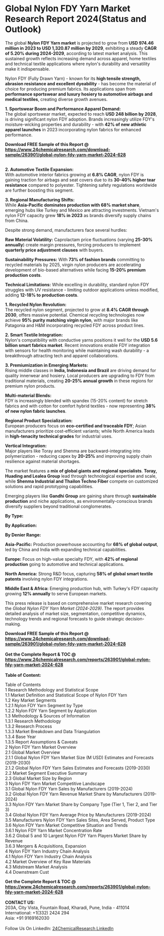 <h1>Global Nylon FDY Yarn Market Research Report 2024(Status and Outlook)</h1><p>The global <strong>Nylon FDY Yarn market</strong> is projected to grow from <strong>USD 974.46 million in 2023 to USD 1,320.87 million by 2029</strong>, exhibiting a steady <strong>CAGR of 5.20% during 2024-2029</strong>, according to latest market analysis. This sustained growth reflects increasing demand across apparel, home textiles and technical textile applications where nylon's durability and versatility make it indispensable.</p><p>Nylon FDY (Fully Drawn Yarn) - known for its <strong>high tensile strength, abrasion resistance and excellent dyeability</strong> - has become the material of choice for producing premium fabrics. Its applications span from <strong>performance sportswear and luxury hosiery to automotive airbags and medical textiles</strong>, creating diverse growth avenues.</p><p><strong>1. Sportswear Boom and Performance Apparel Demand:</strong><br>
The global sportswear market, expected to reach <strong>USD 248 billion by 2028</strong>, is driving significant nylon FDY adoption. Brands increasingly utilize FDY's moisture-wicking properties and durability - with <strong>42% of new athletic apparel launches</strong> in 2023 incorporating nylon fabrics for enhanced performance.</p><div><b>Download FREE Sample of this Report @ 
            <a href="https://www.24chemicalresearch.com/download-sample/263901/global-nylon-fdy-yarn-market-2024-628">
            https://www.24chemicalresearch.com/download-sample/263901/global-nylon-fdy-yarn-market-2024-628</a></b></div><br><p><strong>2. Automotive Textile Expansion:</strong><br>
With automotive interior fabrics growing at <strong>6.8% CAGR</strong>, nylon FDY is gaining traction for airbags and seat covers due to its <strong>30-40% higher tear resistance</strong> compared to polyester. Tightening safety regulations worldwide are further boosting this segment.</p><p><strong>3. Regional Manufacturing Shifts:</strong><br>
While <strong>Asia-Pacific dominates production with 68% market share</strong>, emerging hubs like Turkey and Mexico are attracting investments. Vietnam's nylon FDY capacity grew <strong>18% in 2023</strong> as brands diversify supply chains from China.</p><p>Despite strong demand, manufacturers face several hurdles:</p><p><strong>Raw Material Volatility:</strong> Caprolactam price fluctuations (varying <strong>25-30% annually</strong>) create margin pressures, forcing producers to implement <strong>quarterly price adjustment clauses</strong> with buyers.</p><p><strong>Sustainability Pressures:</strong> With <strong>73% of fashion brands</strong> committing to recycled materials by 2025, virgin nylon producers are accelerating development of bio-based alternatives while facing <strong>15-20% premium production costs</strong>.</p><p><strong>Technical Limitations:</strong> While excelling in durability, standard nylon FDY struggles with UV resistance - limiting outdoor applications unless modified, adding <strong>12-18% to production costs</strong>.</p><p><strong>1. Recycled Nylon Revolution:</strong><br>
The recycled nylon segment, projected to grow at <strong>8.4% CAGR through 2030</strong>, offers massive potential. Chemical recycling technologies now achieve <strong>95% purity matching virgin nylon</strong>, with major brands like Patagonia and H&amp;M incorporating recycled FDY across product lines.</p><p><strong>2. Smart Textile Integration:</strong><br>
Nylon's compatibility with conductive yarns positions it well for the <strong>USD 5.6 billion smart fabrics market</strong>. Recent innovations enable FDY integration with sensors for health monitoring while maintaining wash durability - a breakthrough attracting tech and apparel collaborations.</p><p><strong>3. Premiumization in Emerging Markets:</strong><br>
Rising middle classes in <strong>India, Indonesia and Brazil</strong> are driving demand for quality innerwear and hosiery. Local producers are upgrading to FDY from traditional materials, creating <strong>20-25% annual growth</strong> in these regions for premium nylon products.</p><p><strong>Multi-material Blends:</strong><br>
	FDY is increasingly blended with spandex (15-20% content) for stretch fabrics and with cotton for comfort hybrid textiles - now representing <strong>38% of new nylon fabric launches</strong>.</p><p><strong>Regional Product Specialization:</strong><br>
	European producers focus on <strong>eco-certified and traceable FDY</strong>; Asian manufacturers prioritize cost-efficient variants; while North America leads in <strong>high-tenacity technical grades</strong> for industrial uses.</p><p><strong>Vertical Integration:</strong><br>
	Major players like Toray and Shenma are backward-integrating into polymerization - reducing capex by <strong>20-25%</strong> and improving supply chain resilience against material shortages.</p><p>The market features a <strong>mix of global giants and regional specialists</strong>. <strong>Toray, Huading and Lealea Group</strong> lead through technological expertise and scale, while <strong>Shenma Industrial and Thailon Techno Fiber</strong> compete on customized solutions and rapid prototyping capabilities.</p><p>Emerging players like <strong>Gandhi Group</strong> are gaining share through <strong>sustainable production</strong> and niche applications, as environmentally-conscious brands diversify suppliers beyond traditional conglomerates.</p><p><strong>By Type:</strong></p><p><strong>By Application:</strong></p><p><strong>By Denier Range:</strong></p><p><strong>Asia-Pacific:</strong> Production powerhouse accounting for <strong>68% of global output</strong>, led by China and India with expanding technical capabilities.</p><p><strong>Europe:</strong> Focus on high-value specialty FDY, with <strong>42% of regional production</strong> going to automotive and technical applications.</p><p><strong>North America:</strong> Strong R&amp;D focus, capturing <strong>58% of global smart textile patents</strong> involving nylon FDY integrations.</p><p><strong>Middle East &amp; Africa:</strong> Emerging production hub, with Turkey's FDY capacity growing <strong>12% annually</strong> to serve European markets.</p><p>This press release is based on comprehensive market research covering the <em>Global Nylon FDY Yarn Market (2024-2029)</em>. The report provides detailed analysis of market size, segmentation, competitive dynamics, technology trends and regional forecasts to guide strategic decision-making.</p><div><b>Download FREE Sample of this Report @ 
            <a href="https://www.24chemicalresearch.com/download-sample/263901/global-nylon-fdy-yarn-market-2024-628">
            https://www.24chemicalresearch.com/download-sample/263901/global-nylon-fdy-yarn-market-2024-628</a></b></div><br><div><b>Get the Complete Report & TOC @ 
            <a href="https://www.24chemicalresearch.com/reports/263901/global-nylon-fdy-yarn-market-2024-628">
            https://www.24chemicalresearch.com/reports/263901/global-nylon-fdy-yarn-market-2024-628</a></b></div><br>
            <b>Table of Content:</b><p>Table of Contents<br />
1 Research Methodology and Statistical Scope<br />
1.1 Market Definition and Statistical Scope of Nylon FDY Yarn<br />
1.2 Key Market Segments<br />
1.2.1 Nylon FDY Yarn Segment by Type<br />
1.2.2 Nylon FDY Yarn Segment by Application<br />
1.3 Methodology & Sources of Information<br />
1.3.1 Research Methodology<br />
1.3.2 Research Process<br />
1.3.3 Market Breakdown and Data Triangulation<br />
1.3.4 Base Year<br />
1.3.5 Report Assumptions & Caveats<br />
2 Nylon FDY Yarn Market Overview<br />
2.1 Global Market Overview<br />
2.1.1 Global Nylon FDY Yarn Market Size (M USD) Estimates and Forecasts (2019-2030)<br />
2.1.2 Global Nylon FDY Yarn Sales Estimates and Forecasts (2019-2030)<br />
2.2 Market Segment Executive Summary<br />
2.3 Global Market Size by Region<br />
3 Nylon FDY Yarn Market Competitive Landscape<br />
3.1 Global Nylon FDY Yarn Sales by Manufacturers (2019-2024)<br />
3.2 Global Nylon FDY Yarn Revenue Market Share by Manufacturers (2019-2024)<br />
3.3 Nylon FDY Yarn Market Share by Company Type (Tier 1, Tier 2, and Tier 3)<br />
3.4 Global Nylon FDY Yarn Average Price by Manufacturers (2019-2024)<br />
3.5 Manufacturers Nylon FDY Yarn Sales Sites, Area Served, Product Type<br />
3.6 Nylon FDY Yarn Market Competitive Situation and Trends<br />
3.6.1 Nylon FDY Yarn Market Concentration Rate<br />
3.6.2 Global 5 and 10 Largest Nylon FDY Yarn Players Market Share by Revenue<br />
3.6.3 Mergers & Acquisitions, Expansion<br />
4 Nylon FDY Yarn Industry Chain Analysis<br />
4.1 Nylon FDY Yarn Industry Chain Analysis<br />
4.2 Market Overview of Key Raw Materials<br />
4.3 Midstream Market Analysis<br />
4.4 Downstream Cust</p><div><b>Get the Complete Report & TOC @ 
            <a href="https://www.24chemicalresearch.com/reports/263901/global-nylon-fdy-yarn-market-2024-628">
            https://www.24chemicalresearch.com/reports/263901/global-nylon-fdy-yarn-market-2024-628</a></b></div><br><b>CONTACT US:</b><br>
            203A, City Vista, Fountain Road, Kharadi, Pune, India - 411014<br>
            International: +1(332) 2424 294<br>
            Asia: +91 9169162030 <br><br>
            Follow Us On LinkedIn: <a href="https://www.linkedin.com/company/24chemicalresearch/">24ChemicalResearch LinkedIn</a>